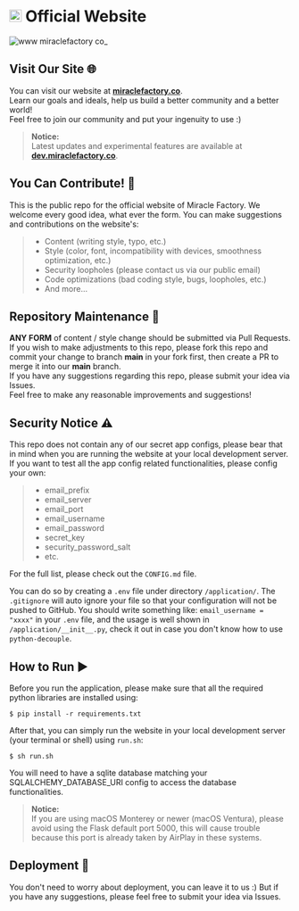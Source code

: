 # <img src="https://staticfile.osl.ink/staticFiles/mf-logo.svg" height=22 /> Official Website

![www miraclefactory co_](https://user-images.githubusercontent.com/89094576/181905465-13b919fb-b708-4ab3-b7d1-cda12a4d5537.png)

## Visit Our Site 🌐
You can visit our website at [**miraclefactory.co**](https://miraclefactory.co/).   
Learn our goals and ideals, help us build a better community and a better world!  
Feel free to join our community and put your ingenuity to use :)
> **Notice:**   
> Latest updates and experimental features are available at [**dev.miraclefactory.co**](https://dev.miraclefactory.co).

## You Can Contribute! 🌟
This is the public repo for the official website of Miracle Factory. We welcome every good idea, what ever the form. 
You can make suggestions and contributions on the website's:    
> * Content (writing style, typo, etc.)
> * Style (color, font, incompatibility with devices, smoothness optimization, etc.)
> * Security loopholes (please contact us via our public email)
> * Code optimizations (bad coding style, bugs, loopholes, etc.)
> * And more...

## Repository Maintenance 🔨
**ANY FORM** of content / style change should be submitted via Pull Requests.  
If you wish to make adjustments to this repo, please fork this repo and commit your change to branch **main** in your fork first, then create a PR to merge it into our **main** branch.  
If you have any suggestions regarding this repo, please submit your idea via Issues.   
Feel free to make any reasonable improvements and suggestions!

## Security Notice ⚠️
This repo does not contain any of our secret app configs, please bear that in mind when you are running the website at your local development server. 
If you want to test all the app config related functionalities, please config your own:   
> * email_prefix
> * email_server
> * email_port
> * email_username
> * email_password
> * secret_key
> * security_password_salt
> * etc.  

For the full list, please check out the `CONFIG.md` file.

You can do so by creating a `.env` file under directory `/application/`. 
The `.gitignore` will auto ignore your file so that your configuration will not be pushed to GitHub. 
You should write something like: `email_username = "xxxx"` in your `.env` file, and the usage is well shown in `/application/__init__.py`, 
check it out in case you don't know how to use `python-decouple`.   

## How to Run ▶️
Before you run the application, please make sure that all the required python libraries are installed using: 
```
$ pip install -r requirements.txt
```
After that, you can simply run the website in your local development server (your terminal or shell) using `run.sh`: 
```
$ sh run.sh
```
You will need to have a sqlite database matching your SQLALCHEMY_DATABASE_URI config to access the database functionalities.
> **Notice:**   
> If you are using macOS Monterey or newer (macOS Ventura), please avoid using the Flask default port 5000, this will cause trouble because this port is already taken by AirPlay in these systems. 

## Deployment 🚀
You don't need to worry about deployment, you can leave it to us :)
But if you have any suggestions, please feel free to submit your idea via Issues.

